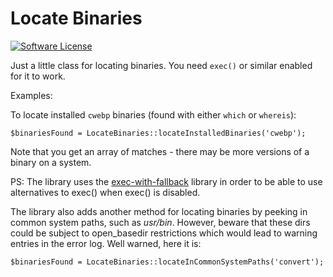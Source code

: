 # Locate Binaries

[![Software License](https://img.shields.io/badge/license-MIT-418677.svg)](https://github.com/rosell-dk/locate-binary/blob/master/LICENSE)

Just a little class for locating binaries.
You need `exec()` or similar enabled for it to work.

Examples:

To locate installed `cwebp` binaries (found with either `which` or `whereis`):
```
$binariesFound = LocateBinaries::locateInstalledBinaries('cwebp');
```

Note that you get an array of matches - there may be more versions of a binary on a system.

PS: The library uses the [exec-with-fallback](https://github.com/rosell-dk/exec-with-fallback) library in order to be able to use alternatives to exec() when exec() is disabled.


The library also adds another method for locating binaries by peeking in common system paths, such as *usr/bin*.
However, beware that these dirs could be subject to open_basedir restrictions which would lead to warning entries in the error log.
Well warned, here it is:
```
$binariesFound = LocateBinaries::locateInCommonSystemPaths('convert');
```
